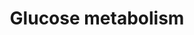 ---
authors:
- ReactomeTeam
description: Glucose is the major form in which dietary sugars are made available
  to cells of the human body. Its breakdown is a major source of energy for all cells,
  and is essential for the brain and red blood cells. Glucose utilization begins with
  its uptake by cells and conversion to glucose 6-phosphate, which cannot traverse
  the cell membrane. Fates open to cytosolic glucose 6-phosphate include glycolysis
  to yield pyruvate, glycogen synthesis, and the pentose phosphate pathway. In some
  tissues, notably the liver and kidney, glucose 6-phosphate can be synthesized from
  pyruvate by the pathway of gluconeogenesis.  View original pathway at [http://www.reactome.org/PathwayBrowser/#DIAGRAM=70326
  Reactome].
last-edited: 2021-01-25
organisms:
- Homo sapiens
redirect_from:
- /index.php/Pathway:WP4093
- /instance/WP4093
schema-jsonld:
- '@context': https://schema.org/
  '@id': https://wikipathways.github.io/pathways/WP4093.html
  '@type': Dataset
  creator:
    '@type': Organization
    name: WikiPathways
  description: Glucose is the major form in which dietary sugars are made available
    to cells of the human body. Its breakdown is a major source of energy for all
    cells, and is essential for the brain and red blood cells. Glucose utilization
    begins with its uptake by cells and conversion to glucose 6-phosphate, which cannot
    traverse the cell membrane. Fates open to cytosolic glucose 6-phosphate include
    glycolysis to yield pyruvate, glycogen synthesis, and the pentose phosphate pathway.
    In some tissues, notably the liver and kidney, glucose 6-phosphate can be synthesized
    from pyruvate by the pathway of gluconeogenesis.  View original pathway at [http://www.reactome.org/PathwayBrowser/#DIAGRAM=70326
    Reactome].
  keywords:
  - 'SLC37A2-2 '
  - 'RANBP2 '
  - complex
  - GAPDH tetramers
  - 'PXLP-K259-GOT1 '
  - 'PKLR-2 '
  - GPI dimer
  - G6PC
  - 'NUP58-1 '
  - 'PGK2 '
  - 'PGM2L1 '
  - 'ALDOA '
  - 'MDH2 '
  - G6PC2
  - 'PGP '
  - cAMP
  - 'PPP2R5D '
  - 2,6-bisphosphate
  - 'POM121 '
  - 3PG
  - 'PPP2R1B '
  - ATP
  - 'PFKFB4 '
  - D-Fructose
  - hexokinases
  - PEP
  - SLC25A1
  - SLC25A11 homodimer
  - 'NDC1 '
  - 'PFKM '
  - GOT2 dimer
  - 'NUPL2 '
  - (NPC)
  - 'NUP98-4 '
  - 'GAPDH '
  - FBP tetramer
  - G6PC3
  - 'PPP2R1A '
  - pyruvate carboxylase
  - PGP:Mg2+ dimer
  - 'K+ '
  - 'SEC13 '
  - AMP
  - PFKFB dimers
  - 'Btn '
  - 'TPR '
  - BPGM dimer
  - Pi
  - GCKR
  - 'SLC25A12 '
  - PGAM dimers
  - 'NUP43 '
  - 'NUP107 '
  - MAL
  - 'Mg2+ '
  - Ac-CoA
  - Sor6P
  - 'FBP1 '
  - 'TPI1 '
  - 'PFKL '
  - 'GCKR '
  - 'BPGM '
  - 'GCK '
  - L-Glu
  - PCK1
  - 'NUP62 '
  - TPI1 dimer
  - tetramer
  - 'RAE1 '
  - ADPGK:Mg2+
  - 'NUP98-3 '
  - 'PRKACA '
  - NH4+
  - 'GPI '
  - Fru 1-P
  - 'Mn2+ '
  - H+
  - 'PXLP-K279-GOT2 '
  - GCK1:GKRP complex
  - 'ENO3 '
  - phosphoPFKFB1 dimer
  - 'ALDOC '
  - 1,6-bisphosphate
  - 'GAPDHS '
  - 'NUP88 '
  - 'NUP214 '
  - 'SEH1L-2 '
  - L-Asp
  - G6P
  - 'NUP210 '
  - 'SLC37A1 '
  - PGM2L1:Mg2+
  - NADH
  - malate dehydrogenase
  - PYR
  - 'ADPGK '
  - 'PC '
  - 'PFKFB2 '
  - Glc
  - 'NUP133 '
  - 'MDH1 '
  - SLC37A4
  - CO2
  - PFKFB1 dimer
  - 2,3BPG
  - OAA
  - 'NUP37 '
  - 'ALDOB '
  - Fru(6)P
  - 'p-S33-PFKFB1 '
  - 'GNPDA1 '
  - 'POM121C '
  - 'PFKFB3 '
  - 'PFKP '
  - 'HK2 '
  - OA
  - 'HK1 '
  - enolase dimer
  - 1,3BPG
  - 1 dimer
  - 'NUP160 '
  - G1,6BP
  - 2PG
  - PGK complexes
  - 'PKM-2 '
  - 'HK3 '
  - 'SEH1L-1 '
  - 'NUP93 '
  - GA3P
  - GNPDA1,2 hexamers
  - SLC25A10
  - 'NUP85 '
  - 'SLC25A13 '
  - 'PGAM1 '
  - GCK
  - 'GNPDA2 '
  - 'NUP58-2 '
  - 'AAAS '
  - 'PRKACB '
  - aldolase tetramer
  - PFK tetramer
  - holoenzyme
  - 'PGK1 '
  - 'PKLR-1 '
  - 'NUP205 '
  - glucokinase and
  - CIT
  - 'FBP2 '
  - 'SLC25A11 '
  - 'NUP54 '
  - DHAP
  - 'NUP153 '
  - 'NUP155 '
  - Nuclear Pore Complex
  - 'ENO1 '
  - 'PRKACG '
  - SLC37A1,2
  - 'PGAM2 '
  - 'ENO2 '
  - Glycerol
  - GDP
  - pyruvate kinase
  - 'PFKFB1 '
  - GlcN6P
  - GTP
  - 'PPP2CA '
  - 2OG
  - PXLP-K259-GOT1 dimer
  - 'PPP2CB '
  - MDH2 dimer
  - PP2A-ABdeltaC
  - ADP
  - NAD+
  - 'NUP98-5 '
  - subunit
  - PCK2
  - 'NUP50 '
  - 'PKM-1 '
  - PKA catalytic
  - 'NUP35 '
  - H2O
  - 'NUP188 '
  - SLC25A12,13
  license: CC0
  name: Glucose metabolism
seo: CreativeWork
title: Glucose metabolism
wpid: WP4093
---